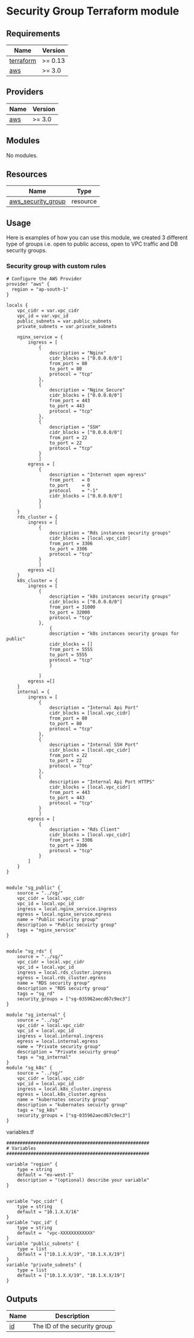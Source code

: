 # Security Group Terraform module

## Requirements

| Name                                                                     | Version |
| ------------------------------------------------------------------------ | ------- |
| <a name="requirement_terraform"></a> [terraform](#requirement_terraform) | >= 0.13 |
| <a name="requirement_aws"></a> [aws](#requirement_aws)                   | >= 3.0  |

## Providers

| Name                                             | Version |
| ------------------------------------------------ | ------- |
| <a name="provider_aws"></a> [aws](#provider_aws) | >= 3.0  |

## Modules

No modules.

## Resources

| Name                                                                                                             | Type     |
| ---------------------------------------------------------------------------------------------------------------- | -------- |
| [aws_security_group](https://registry.terraform.io/providers/hashicorp/aws/latest/docs/resources/security_group) | resource |

## Usage

Here is examples of how you can use this module, we created 3 different type of groups i.e. open to public access, open to VPC traffic and DB security groups.

### Security group with custom rules



```hcl
# Configure the AWS Provider
provider "aws" {
  region = "ap-south-1"
}

locals {
    vpc_cidr = var.vpc_cidr
    vpc_id = var.vpc_id
    public_subnets = var.public_subnets
    private_subnets = var.private_subnets

    nginx_service = {
        ingress = [
            {
                description = "Nginx"
                cidr_blocks = ["0.0.0.0/0"]
                from_port = 80
                to_port = 80
                protocol = "tcp"
            },
            {
                description = "Nginx_Secure"
                cidr_blocks = ["0.0.0.0/0"]
                from_port = 443
                to_port = 443
                protocol = "tcp"
            },
            {
                description = "SSH"
                cidr_blocks = ["0.0.0.0/0"]
                from_port = 22
                to_port = 22
                protocol = "tcp"
            }
            ]
        egress = [
            {
                description = "Internet open egress"
                from_port   = 0
                to_port     = 0
                protocol    = "-1"
                cidr_blocks = ["0.0.0.0/0"]
            }
            ]
    }
    rds_cluster = {
        ingress = [
            {
                description = "Rds instances security groups"
                cidr_blocks = [local.vpc_cidr]
                from_port = 3306
                to_port = 3306
                protocol = "tcp"
            }
            ]
        egress =[]
    }
    k8s_cluster = {
        ingress = [
            {
                description = "k8s instances security groups"
                cidr_blocks = ["0.0.0.0/0"]
                from_port = 31000
                to_port = 32000
                protocol = "tcp"
            },
                {
                description = "k8s instances security groups for public"
                cidr_blocks = []
                from_port = 5555
                to_port = 5555
                protocol = "tcp"
                }

            ]
        egress =[]
    }
    internal = {
        ingress = [
            {
                description = "Internal Api Port"
                cidr_blocks = [local.vpc_cidr]
                from_port = 80
                to_port = 80
                protocol = "tcp"
            },
            {
                description = "Internal SSH Port"
                cidr_blocks = [local.vpc_cidr]
                from_port = 22
                to_port = 22
                protocol = "tcp"
            },
            {
                description = "Internal Api Port HTTPS"
                cidr_blocks = [local.vpc_cidr]
                from_port = 443
                to_port = 443
                protocol = "tcp"
            }
            ]
        egress = [
            {
                description = "Rds Client"
                cidr_blocks = [local.vpc_cidr]
                from_port = 3306
                to_port = 3306
                protocol = "tcp"
            }
        ]
    }
}


module "sg_public" {
    source = "../sg/"
    vpc_cidr = local.vpc_cidr
    vpc_id = local.vpc_id
    ingress = local.nginx_service.ingress
    egress = local.nginx_service.egress
    name = "Public security group"
    description = "Public secuirty group"
    tags = "nginx_service"
}


module "sg_rds" {
    source = "../sg/"
    vpc_cidr = local.vpc_cidr
    vpc_id = local.vpc_id
    ingress = local.rds_cluster.ingress
    egress = local.rds_cluster.egress
    name = "RDS security group"
    description = "RDS secuirty group"
    tags = "sg_rd"
    security_groups = ["sg-035962aecd67c9ec3"]
}

module "sg_internal" {
    source = "../sg/"
    vpc_cidr = local.vpc_cidr
    vpc_id = local.vpc_id
    ingress = local.internal.ingress
    egress = local.internal.egress
    name = "Private security group"
    description = "Private secuirty group"
    tags = "sg_internal"
}
module "sg_k8s" {
    source = "../sg/"
    vpc_cidr = local.vpc_cidr
    vpc_id = local.vpc_id
    ingress = local.k8s_cluster.ingress
    egress = local.k8s_cluster.egress
    name = "kubernates security group"
    description = "kubernates secuirty group"
    tags = "sg_k8s"
    security_groups = ["sg-035962aecd67c9ec3"]
}

```

variables.tf

```hcl
#####################################################
# Variables
#####################################################

variable "region" {
    type = string
    default = "eu-west-1"
    description = "(optional) describe your variable"
}


variable "vpc_cidr" {
    type = string
    default = "10.1.X.X/16"
}
variable "vpc_id" {
    type = string
    default =  "vpc-XXXXXXXXXXXX"
}
variable "public_subnets" {
    type = list
    default = ["10.1.X.X/19", "10.1.X.X/19"]
}
variable "private_subnets" {
    type = list
    default = ["10.1.X.X/19", "10.1.X.X/19"]
}
```

## Outputs

| Name                               | Description                  |
| ---------------------------------- | ---------------------------- |
| <a name="id"></a> [id](#output_id) | The ID of the security group |
